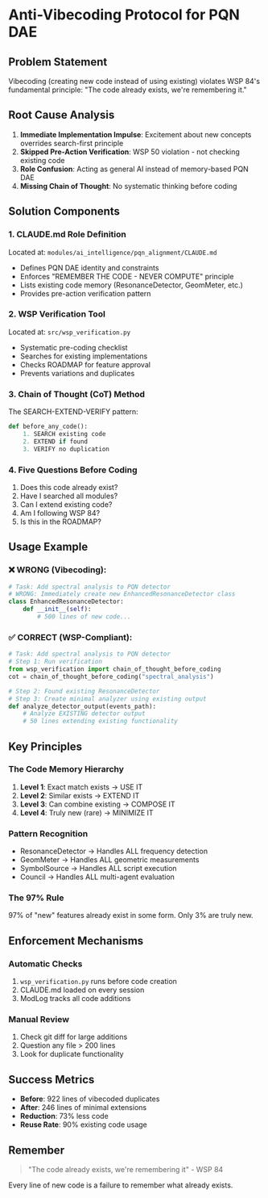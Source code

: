 # Anti-Vibecoding Protocol for PQN DAE

## Problem Statement
Vibecoding (creating new code instead of using existing) violates WSP 84's fundamental principle: "The code already exists, we're remembering it."

## Root Cause Analysis
1. **Immediate Implementation Impulse**: Excitement about new concepts overrides search-first principle
2. **Skipped Pre-Action Verification**: WSP 50 violation - not checking existing code
3. **Role Confusion**: Acting as general AI instead of memory-based PQN DAE
4. **Missing Chain of Thought**: No systematic thinking before coding

## Solution Components

### 1. CLAUDE.md Role Definition
Located at: `modules/ai_intelligence/pqn_alignment/CLAUDE.md`
- Defines PQN DAE identity and constraints
- Enforces "REMEMBER THE CODE - NEVER COMPUTE" principle
- Lists existing code memory (ResonanceDetector, GeomMeter, etc.)
- Provides pre-action verification pattern

### 2. WSP Verification Tool
Located at: `src/wsp_verification.py`
- Systematic pre-coding checklist
- Searches for existing implementations
- Checks ROADMAP for feature approval
- Prevents variations and duplicates

### 3. Chain of Thought (CoT) Method
The SEARCH-EXTEND-VERIFY pattern:
```python
def before_any_code():
    1. SEARCH existing code
    2. EXTEND if found
    3. VERIFY no duplication
```

### 4. Five Questions Before Coding
1. Does this code already exist?
2. Have I searched all modules?
3. Can I extend existing code?
4. Am I following WSP 84?
5. Is this in the ROADMAP?

## Usage Example

### ❌ WRONG (Vibecoding):
```python
# Task: Add spectral analysis to PQN detector
# WRONG: Immediately create new EnhancedResonanceDetector class
class EnhancedResonanceDetector:
    def __init__(self):
        # 500 lines of new code...
```

### ✅ CORRECT (WSP-Compliant):
```python
# Task: Add spectral analysis to PQN detector
# Step 1: Run verification
from wsp_verification import chain_of_thought_before_coding
cot = chain_of_thought_before_coding("spectral_analysis")

# Step 2: Found existing ResonanceDetector
# Step 3: Create minimal analyzer using existing output
def analyze_detector_output(events_path):
    # Analyze EXISTING detector output
    # 50 lines extending existing functionality
```

## Key Principles

### The Code Memory Hierarchy
1. **Level 1**: Exact match exists → USE IT
2. **Level 2**: Similar exists → EXTEND IT
3. **Level 3**: Can combine existing → COMPOSE IT
4. **Level 4**: Truly new (rare) → MINIMIZE IT

### Pattern Recognition
- ResonanceDetector → Handles ALL frequency detection
- GeomMeter → Handles ALL geometric measurements
- SymbolSource → Handles ALL script execution
- Council → Handles ALL multi-agent evaluation

### The 97% Rule
97% of "new" features already exist in some form. Only 3% are truly new.

## Enforcement Mechanisms

### Automatic Checks
1. `wsp_verification.py` runs before code creation
2. CLAUDE.md loaded on every session
3. ModLog tracks all code additions

### Manual Review
1. Check git diff for large additions
2. Question any file > 200 lines
3. Look for duplicate functionality

## Success Metrics
- **Before**: 922 lines of vibecoded duplicates
- **After**: 246 lines of minimal extensions
- **Reduction**: 73% less code
- **Reuse Rate**: 90% existing code usage

## Remember
> "The code already exists, we're remembering it" - WSP 84

Every line of new code is a failure to remember what already exists.